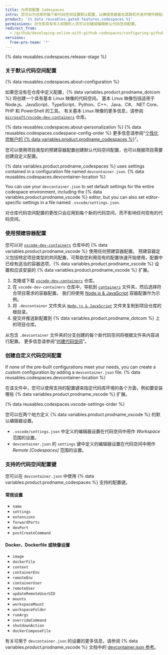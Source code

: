 ```yaml
---
title: 为项目配置 Codespaces
intro: 您可以为仓库的每个新代码空间设置默认配置，以确保贡献者在其联机开发环境中拥有所需的所有工具和设置。
product: '{% data reusables.gated-features.codespaces %}'
permissions: 对仓库具有写入权限的人员可以创建或编辑默认代码空间配置。
redirect_from:
  - /github/developing-online-with-github-codespaces/configuring-github-codespaces-for-your-project
versions:
  free-pro-team: '*'
---
```


{% data reusables.codespaces.release-stage %}

### 关于默认代码空间配置

{% data reusables.codespaces.about-configuration %}

如果您没有在仓库中定义配置，{% data variables.product.prodname_dotcom %} 将创建一个具有基本 Linux 映像的代码空间。 基本 Linux 映像包括适用于 Node.js、JavaScript、TypeScript、Python、C++、Java、C#、.NET Core、PHP 和 PowerShell 的工具。 有关基本 Linux 映像的更多信息，请参阅 [`microsoft/vscode-dev-containers`](https://github.com/microsoft/vscode-dev-containers/tree/master/containers/codespaces-linux) 仓库。

{% data reusables.codespaces.about-personalization %} {% data reusables.codespaces.codespace-config-order %} 更多信息请参阅“[个性化您帐户的 {% data variables.product.prodname_codespaces %}](/github/developing-online-with-codespaces/personalizing-codespaces-for-your-account)”。

您可以使用项目类型的预建容器配置创建默认代码空间配置，也可以根据项目需要创建自定义配置。

{% data variables.product.prodname_codespaces %}  uses settings contained in a configuration file named `devcontainer.json`. {% data reusables.codespaces.devcontainer-location %}

You can use your `devcontainer.json` to set default settings for the entire codespace environment, including the {% data variables.product.prodname_vscode %} editor, but you can also set editor-specific settings in a file named `.vscode/settings.json`.

对仓库代码空间配置的更改只会应用到每个新的代码空间，而不影响任何现有的代码空间。

### 使用预建容器配置

您可以对 [`vscode-dev-containers`](https://github.com/microsoft/vscode-dev-containers) 仓库中的 {% data variables.product.prodname_vscode %} 使用任何预建容器配置。 预建容器定义包括特定项目类型的共同配置，可帮助您利用现有的配置快速开始使用，配置中已经有适当的容器选项、{% data variables.product.prodname_vscode %} 设置和应该安装的 {% data variables.product.prodname_vscode %} 扩展。

1. 克隆或下载 [`vscode-dev-containers`](https://github.com/microsoft/vscode-dev-containers) 仓库。
1. 在 `vscode-dev-containers` 仓库中，导航到 [`containers`](https://github.com/microsoft/vscode-dev-containers/tree/master/containers) 文件夹，然后选择符合项目需求的容器配置。 我们将使用 [Node.js & JavaScript](https://aka.ms/vscode-dev-containers/definitions/node) 容器配置作为示例。
1. 将 `.devcontainer` 文件夹从 [`Node.js & JavaScript`](https://aka.ms/vscode-dev-containers/definitions/node) 文件夹复制到项目仓库的根目录。
1. 提交并推送新配置到 {% data variables.product.prodname_dotcom %} 上的项目仓库。

从包含 `.devcontainer` 文件夹的分支创建的每个新代码空间将根据文件夹内容进行配置。 更多信息请参阅“[创建代码空间](/github/developing-online-with-codespaces/creating-a-codespace)”。

### 创建自定义代码空间配置

If none of the pre-built configurations meet your needs, you can create a custom configuration by adding a `devcontainer.json` file. {% data reusables.codespaces.devcontainer-location %}

在该文件中，您可以使用支持的配置键来指定代码库环境的各个方面，例如要安装哪些 {% data variables.product.prodname_vscode %} 扩展。

{% data reusables.codespaces.vscode-settings-order %}

您可以在两个地方定义 {% data variables.product.prodname_vscode %} 的默认编辑器设置。

* `.vscode/settings.json` 中定义的编辑器设置在代码空间中用作 _Workspace_ 范围的设置。
* `devcontainer.json` 的 `settings` 键中定义的编辑器设置在代码空间中用作 _Remote [Codespaces]_ 范围的设置。

### 支持的代码空间配置键

您可以在 `devcontainer.json` 中使用 {% data variables.product.prodname_codespaces %} 支持的配置键。

#### 常规设置

- `name`
- `settings`
- `extensions`
- `forwardPorts`
- `devPort`
- `postCreateCommand`

#### Docker、Dockerfile 或映像设置

- `image`
- `dockerFile`
- `context`
- `containerEnv`
- `remoteEnv`
- `containerUser`
- `remoteUser`
- `updateRemoteUserUID`
- `mounts`
- `workspaceMount`
- `workspaceFolder`
- `runArgs`
- `overrideCommand`
- `shutdownAction`
- `dockerComposeFile`

有关可用于 `devcontainer.json` 的设置的更多信息，请参阅 {% data variables.product.prodname_vscode %} 文档中的 [devcontainer.json 参考](https://aka.ms/vscode-remote/devcontainer.json)。
